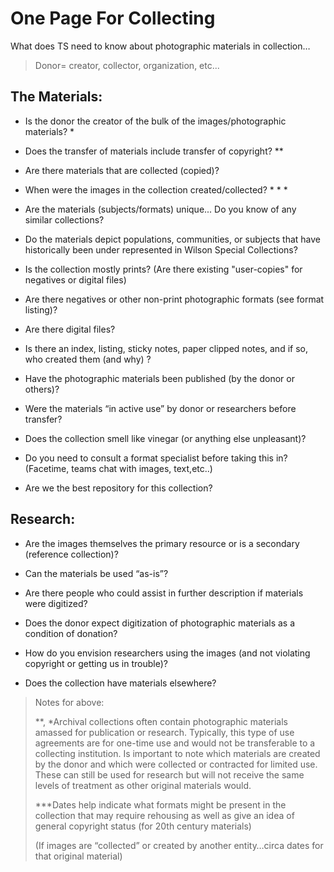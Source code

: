 # One Page For Collecting

What does TS need to know about photographic materials in collection… 

> Donor= creator, collector, organization, etc...

## The Materials:

- Is the donor the creator of the bulk of the images/photographic materials? * 

- Does the transfer of materials include transfer of copyright? ** 

- Are there materials that are collected  (copied)? 

- When were the images in the collection created/collected? * * * 

- Are the materials (subjects/formats) unique... Do you know of any similar collections? 

- Do the materials depict  populations, communities, or subjects that have historically been under represented in Wilson Special Collections?  

- Is the collection mostly prints? (Are there existing "user-copies" for negatives or digital files) 

- Are there negatives or other non-print photographic formats (see format listing)? 

- Are there digital files? 

- Is there an index, listing, sticky notes, paper clipped notes, and if so, who created them (and why) ? 

- Have the photographic materials been published (by the donor or others)? 

- Were the materials “in active use” by donor or researchers before transfer? 

- Does the collection smell like vinegar (or anything else unpleasant)? 

- Do you need to consult a format specialist before taking this in? (Facetime, teams chat with images, text,etc..)  

- Are we the best repository for this collection? 

## Research:

- Are the images themselves the primary resource or is a secondary (reference collection)? 

- Can the materials be used “as-is”? 

- Are there people who could assist in further description if materials were digitized? 

- Does the donor expect digitization of photographic materials as a condition of donation? 

- How do you envision researchers using the images (and not violating copyright or getting us in trouble)? 

- Does the collection have materials elsewhere? 

> Notes for above: 
>
> **, *Archival collections often contain photographic materials amassed for publication or research. Typically, this type of use agreements are for one-time use and would not be transferable to a collecting institution. Is important to note which materials are created by the donor and which were collected or contracted for limited use.  These can still be used for research but will not receive the same levels of treatment as other original materials would.  
>
> ***Dates help indicate what formats might be present in the collection that may require rehousing as well as give an idea of general copyright status (for 20th century materials) 
>
> (If images are “collected” or created by another entity…circa dates for that original material) 
